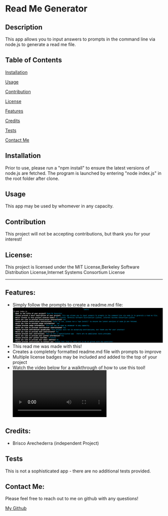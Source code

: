 # Read Me Generator    

## Description

This app allows you to input answers to prompts in the command line via node.js to generate a read me file. 

## Table of Contents

[Installation](#installation)

[Usage](#usage)

[Contribution](#contribution)

[License](#license)

[Features](#features)

[Credits](#credits)

[Tests](#tests)

[Contact Me](#contact-me)

## Installation

 Prior to use, please run a "npm install" to ensure the latest versions of node.js are fetched.
 The program is launched by entering "node index.js" in the root folder after clone.

## Usage

 This app may be used by whomever in any capacity.

## Contribution

This project will not be accepting contributions, but thank you for your interest!

## License: 

This project is licensed under the MIT License,Berkeley Software Distribution License,Internet Systems Consortium License

---

## Features: 

- Simply follow the prompts to create a readme.md file:
![picture1](./assets/images/picture1.png "Picture1")
- This read me was made with this!
- Creates a completely formatted readme.md file with prompts to improve
- Multiple license badges may be included and added to the top of your project
- Watch the video below for a walkthrough of how to use this tool!
![vid](./assets/example.mp4 "example video")

## Credits: 

- Brisco Arechederra (independent Project)

## Tests

This is not a sophisticated app - there are no additional tests provided.

## Contact Me: 

Please feel free to reach out to me on github with any questions!
 
[My Github](https://github.com/brisco13)